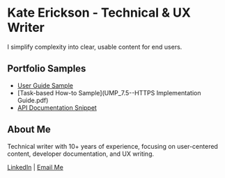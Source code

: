 # Kate Erickson - Technical & UX Writer

I simplify complexity into clear, usable content for end users.

## Portfolio Samples

- [User Guide Sample](Easements-Up.pdf)
- [Task-based How-to Sample](UMP_7.5--HTTPS Implementation Guide.pdf) 
- [API Documentation Snippet](api-doc-sample.pdf)

## About Me

Technical writer with 10+ years of experience, focusing on user-centered content, developer documentation, and UX writing.

[LinkedIn](https://www.linkedin.com/in/kate-erickson-54666b39/) | [Email Me](mailto:your.email@example.com)
